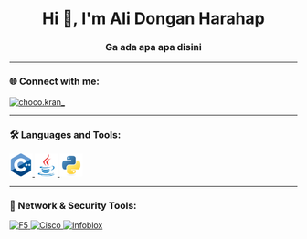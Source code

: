 <h1 align="center">Hi 👋, I'm Ali Dongan Harahap</h1>
<h3 align="center">Ga ada apa apa disini</h3>

---

<h3 align="left">🌐 Connect with me:</h3>
<p align="left">
<a href="https://instagram.com/choco.kran_" target="blank"><img align="center" src="https://raw.githubusercontent.com/rahuldkjain/github-profile-readme-generator/master/src/images/icons/Social/instagram.svg" alt="choco.kran_" height="30" width="40" /></a>
</p>

---

<h3 align="left">🛠️ Languages and Tools:</h3>
<p align="left">
  <a href="https://www.w3schools.com/cpp/" target="_blank" rel="noreferrer">
    <img src="https://raw.githubusercontent.com/devicons/devicon/master/icons/cplusplus/cplusplus-original.svg" alt="C++" width="40" height="40"/>
  </a>
  <a href="https://www.java.com" target="_blank" rel="noreferrer">
    <img src="https://raw.githubusercontent.com/devicons/devicon/master/icons/java/java-original.svg" alt="Java" width="40" height="40"/>
  </a>
  <a href="https://www.python.org" target="_blank" rel="noreferrer">
    <img src="https://raw.githubusercontent.com/devicons/devicon/master/icons/python/python-original.svg" alt="Python" width="40" height="40"/>
  </a>
</p>

---

<h3 align="left">🔧 Network & Security Tools:</h3>
<p align="left">
  <a href="https://www.f5.com/" target="_blank" rel="noreferrer">
    <img src="https://tse4.mm.bing.net/th?id=OIP.YIPdM-bK17nvrTtebK9yGwHaE8&pid=Api" alt="F5" width="100"/>
  </a>
  <a href="https://www.cisco.com/" target="_blank" rel="noreferrer">
    <img src="https://tse2.mm.bing.net/th?id=OIP._DniSnYiVI2-8QnTMRcSAwHaE8&pid=Api" alt="Cisco" width="100"/>
  </a>
  <a href="https://www.infoblox.com/" target="_blank" rel="noreferrer">
    <img src="https://tse2.mm.bing.net/th?id=OIP.8t5UYTHPInNSpoUvwMdFuAHaHa&pid=Api" alt="Infoblox" width="100"/>
  </a>
</p>
